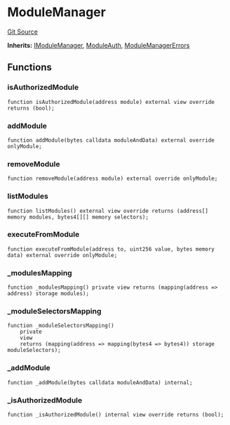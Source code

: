 # ModuleManager
[Git Source](https://github.com/TrueWallet/contracts/blob/3a8d1f53b9460a762889129a9214639685ad5b95/src/base/ModuleManager.sol)

**Inherits:**
[IModuleManager](/src/interfaces/IModuleManager.sol/interface.IModuleManager.md), [ModuleAuth](/src/authority/ModuleAuth.sol/abstract.ModuleAuth.md), [ModuleManagerErrors](/src/common/Errors.sol/contract.ModuleManagerErrors.md)


## Functions
### isAuthorizedModule


```solidity
function isAuthorizedModule(address module) external view override returns (bool);
```

### addModule


```solidity
function addModule(bytes calldata moduleAndData) external override onlyModule;
```

### removeModule


```solidity
function removeModule(address module) external override onlyModule;
```

### listModules


```solidity
function listModules() external view override returns (address[] memory modules, bytes4[][] memory selectors);
```

### executeFromModule


```solidity
function executeFromModule(address to, uint256 value, bytes memory data) external override onlyModule;
```

### _modulesMapping


```solidity
function _modulesMapping() private view returns (mapping(address => address) storage modules);
```

### _moduleSelectorsMapping


```solidity
function _moduleSelectorsMapping()
    private
    view
    returns (mapping(address => mapping(bytes4 => bytes4)) storage moduleSelectors);
```

### _addModule


```solidity
function _addModule(bytes calldata moduleAndData) internal;
```

### _isAuthorizedModule


```solidity
function _isAuthorizedModule() internal view override returns (bool);
```

